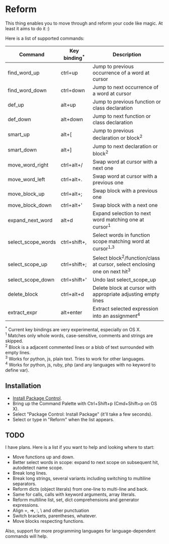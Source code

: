# Reform

This thing enables you to move through and reform your code like magic.
At least it aims to do it :)

Here is a list of supported commands:

Command           | Key binding<sup>*</sup> | Description
----------------- | ------------ | ---------------------------------------------------------------
find_word_up      | ctrl+up      | Jump to previous occurrence of a word at cursor
find_word_down    | ctrl+down    | Jump to next occurrence of a word at cursor
def_up            | alt+up       | Jump to previous function or class declaration
def_down          | alt+down     | Jump to next function or class declaration
smart_up          | alt+[        | Jump to previous declaration or block<sup>2</sup>
smart_down        | alt+]        | Jump to next declaration or block<sup>2</sup>
move_word_right   | ctrl+alt+/   | Swap word at cursor with a next one
move_word_left    | ctrl+alt+.   | Swap word at cursor with a previous one
move_block_up     | ctrl+alt+;   | Swap block with a previous one
move_block_down   | ctrl+alt+'   | Swap block with a next one
expand_next_word  | alt+d        | Expand selection to next word matching one at cursor<sup>1</sup>
select_scope_words| ctrl+shift+, | Select words in function scope matching word at cursor<sup>1,3</sup>
select_scope_up   | ctrl+shift+; | Select block<sup>2</sup>/function/class at cursor, select enclosing one on next hit<sup>3</sup>
select_scope_down | ctrl+shift+' | Undo last select_scope_up
delete_block      | ctrl+alt+d   | Delete block at cursor with appropriate adjusting empty lines
extract_expr      | alt+enter    | Extract selected expression into an assignment<sup>4</sup>


<sup>*</sup> Current key bindings are very experimental, especially on OS X. <br>
<sup>1</sup> Matches only whole words, case-sensitive, comments and strings are skipped. <br>
<sup>2</sup> Block is a adjacent commented lines or a blob of text surrounded with empty lines. <br>
<sup>3</sup> Works for python, js, plain text. Tries to work for other languages. <br>
<sup>4</sup> Works for python, js, ruby, php (and any languages with no keyword to define var).<br>


## Installation

- [Install Package Control](https://sublime.wbond.net/installation).
- Bring up the Command Palette with Ctrl+Shift+p (Cmd+Shift+p on OS X).
- Select "Package Control: Install Package" (it'll take a few seconds).
- Select or type in "Reform" when the list appears.


## TODO

I have plans. Here is a list if you want to help and looking where to start:

- Move functions up and down.
- Better select words in scope: expand to next scope on subsequent hit, autodetect name scope.
- Break long lines.
- Break long strings, several variants including switching to multiline separators.
- Reform dicts (object literals) from one-line to multi-line and back.
- Same for calls, calls with keyword arguments, array literals.
- Reform multiline list, set, dict comprehensions and generator expressions.
- Align =, =>, :, \ and other punctuation
- Switch brackets, parentheses, whatever.
- Move blocks respecting functions.

Also, support for more programming languages for language-dependent commands will help.
